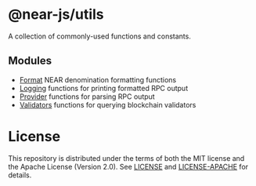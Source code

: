 # @near-js/utils

A collection of commonly-used functions and constants. 

## Modules

- [Format](https://github.com/near/near-api-js/blob/master/packages/utils/src/format.ts) NEAR denomination formatting functions
- [Logging](https://github.com/near/near-api-js/blob/master/packages/utils/src/logging.ts) functions for printing formatted RPC output
- [Provider](https://github.com/near/near-api-js/blob/master/packages/utils/src/provider.ts) functions for parsing RPC output
- [Validators](https://github.com/near/near-api-js/blob/master/packages/utils/src/validators.ts) functions for querying blockchain validators

# License

This repository is distributed under the terms of both the MIT license and the Apache License (Version 2.0).
See [LICENSE](https://github.com/near/near-api-js/blob/master/LICENSE) and [LICENSE-APACHE](https://github.com/near/near-api-js/blob/master/LICENSE-APACHE) for details.

